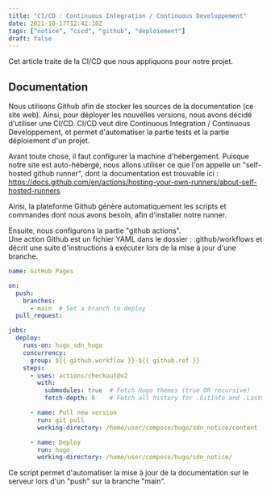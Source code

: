 ```yaml
---
title: "CI/CD : Continuous Integration / Continuous Developpement"
date: 2021-10-17T12:42:10Z
tags: ["notice", "cicd", "github", "deploiement"]
draft: false
---
```


Cet article traite de la CI/CD que nous appliquons pour notre projet.

## Documentation

Nous utilisons Github afin de stocker les sources de la documentation (ce site web). Ainsi, pour déployer les nouvelles versions, nous avons décidé d'utiliser une CI/CD. CI/CD veut dire Continuous Integration / Continuous Developpement, et permet d'automatiser la partie tests et la partie déploiement d'un projet.

Avant toute chose, il faut configurer la machine d'hébergement. Puisque notre site est auto-hébergé, nous allons utiliser ce que l'on appelle un "self-hosted github runner", dont la documentation est trouvable ici : https://docs.github.com/en/actions/hosting-your-own-runners/about-self-hosted-runners 

Ainsi, la plateforme Github génère automatiquement les scripts et commandes dont nous avons besoin, afin d'installer notre runner.

Ensuite, nous configurons la partie "github actions". \
Une action Github est un fichier YAML dans le dossier : .github/workflows et décrit une suite d'instructions à exécuter lors de la mise à jour d'une branche.

```yaml
name: GitHub Pages

on:
  push:
    branches:
      - main  # Set a branch to deploy
  pull_request:

jobs:
  deploy:
    runs-on: hugo_sdn_hugo
    concurrency:
      group: ${{ github.workflow }}-${{ github.ref }}
    steps:
      - uses: actions/checkout@v2
        with:
          submodules: true  # Fetch Hugo themes (true OR recursive)
          fetch-depth: 0    # Fetch all history for .GitInfo and .Lastmod

      - name: Pull new version
        run: git pull
        working-directory: /home/user/compose/hugo/sdn_notice/content

      - name: Deploy
        run: hugo
        working-directory: /home/user/compose/hugo/sdn_notice/
```

Ce script permet d'automatiser la mise à jour de la documentation sur le serveur lors d'un "push" sur la branche "main".